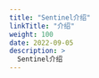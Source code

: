 ```yaml
---
title: "Sentinel介绍"
linkTitle: "介绍"
weight: 100
date: 2022-09-05
description: >
  Sentinel介绍
---
```








